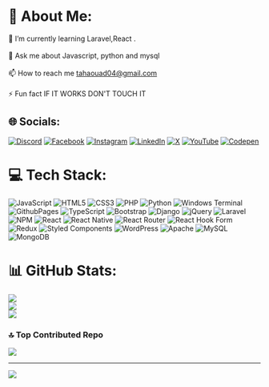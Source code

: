 # 💫 About Me:
🌱 I’m currently learning Laravel,React .<br><br>💬 Ask me about Javascript, python and mysql <br><br>📫 How to reach me tahaouad04@gmail.com<br><br>⚡ Fun fact IF IT WORKS DON'T TOUCH IT


## 🌐 Socials:
[![Discord](https://img.shields.io/badge/Discord-%237289DA.svg?logo=discord&logoColor=white)](https://discord.gg/𝓟𝓻𝓸𝓶𝓲𝓼𝓼𝓲𝓸#0382) [![Facebook](https://img.shields.io/badge/Facebook-%231877F2.svg?logo=Facebook&logoColor=white)](https://facebook.com/ouad.taha) [![Instagram](https://img.shields.io/badge/Instagram-%23E4405F.svg?logo=Instagram&logoColor=white)](https://instagram.com/taha_ouad) [![LinkedIn](https://img.shields.io/badge/LinkedIn-%230077B5.svg?logo=linkedin&logoColor=white)](www.linkedin.com/in/taha-ouad) [![X](https://img.shields.io/badge/X-black.svg?logo=X&logoColor=white)](https://x.com/@OuadTaha1) [![YouTube](https://img.shields.io/badge/YouTube-%23FF0000.svg?logo=YouTube&logoColor=white)](https://youtube.com/@Tahaouad) [![Codepen](https://img.shields.io/badge/Codepen-000000?style=for-the-badge&logo=codepen&logoColor=white)](https://codepen.io/@Taha-Ouad) 

# 💻 Tech Stack:
![JavaScript](https://img.shields.io/badge/javascript-%23323330.svg?style=for-the-badge&logo=javascript&logoColor=%23F7DF1E) ![HTML5](https://img.shields.io/badge/html5-%23E34F26.svg?style=for-the-badge&logo=html5&logoColor=white) ![CSS3](https://img.shields.io/badge/css3-%231572B6.svg?style=for-the-badge&logo=css3&logoColor=white) ![PHP](https://img.shields.io/badge/php-%23777BB4.svg?style=for-the-badge&logo=php&logoColor=white) ![Python](https://img.shields.io/badge/python-3670A0?style=for-the-badge&logo=python&logoColor=ffdd54) ![Windows Terminal](https://img.shields.io/badge/Windows%20Terminal-%234D4D4D.svg?style=for-the-badge&logo=windows-terminal&logoColor=white) ![GithubPages](https://img.shields.io/badge/github%20pages-121013?style=for-the-badge&logo=github&logoColor=white) ![TypeScript](https://img.shields.io/badge/typescript-%23007ACC.svg?style=for-the-badge&logo=typescript&logoColor=white) ![Bootstrap](https://img.shields.io/badge/bootstrap-%238511FA.svg?style=for-the-badge&logo=bootstrap&logoColor=white) ![Django](https://img.shields.io/badge/django-%23092E20.svg?style=for-the-badge&logo=django&logoColor=white) ![jQuery](https://img.shields.io/badge/jquery-%230769AD.svg?style=for-the-badge&logo=jquery&logoColor=white) ![Laravel](https://img.shields.io/badge/laravel-%23FF2D20.svg?style=for-the-badge&logo=laravel&logoColor=white) ![NPM](https://img.shields.io/badge/NPM-%23CB3837.svg?style=for-the-badge&logo=npm&logoColor=white) ![React](https://img.shields.io/badge/react-%2320232a.svg?style=for-the-badge&logo=react&logoColor=%2361DAFB) ![React Native](https://img.shields.io/badge/react_native-%2320232a.svg?style=for-the-badge&logo=react&logoColor=%2361DAFB) ![React Router](https://img.shields.io/badge/React_Router-CA4245?style=for-the-badge&logo=react-router&logoColor=white) ![React Hook Form](https://img.shields.io/badge/React%20Hook%20Form-%23EC5990.svg?style=for-the-badge&logo=reacthookform&logoColor=white) ![Redux](https://img.shields.io/badge/redux-%23593d88.svg?style=for-the-badge&logo=redux&logoColor=white) ![Styled Components](https://img.shields.io/badge/styled--components-DB7093?style=for-the-badge&logo=styled-components&logoColor=white) ![WordPress](https://img.shields.io/badge/WordPress-%23117AC9.svg?style=for-the-badge&logo=WordPress&logoColor=white) ![Apache](https://img.shields.io/badge/apache-%23D42029.svg?style=for-the-badge&logo=apache&logoColor=white) ![MySQL](https://img.shields.io/badge/mysql-%2300000f.svg?style=for-the-badge&logo=mysql&logoColor=white) ![MongoDB](https://img.shields.io/badge/MongoDB-%234ea94b.svg?style=for-the-badge&logo=mongodb&logoColor=white)
# 📊 GitHub Stats:
![](https://github-readme-stats.vercel.app/api?username=Tahaouad&theme=dark&hide_border=false&include_all_commits=false&count_private=true)<br/>
![](https://github-readme-streak-stats.herokuapp.com/?user=Tahaouad&theme=dark&hide_border=false)<br/>
![](https://github-readme-stats.vercel.app/api/top-langs/?username=Tahaouad&theme=dark&hide_border=false&include_all_commits=false&count_private=true&layout=compact)

### 🔝 Top Contributed Repo
![](https://github-contributor-stats.vercel.app/api?username=Tahaouad&limit=5&theme=onedark&combine_all_yearly_contributions=true)

---
[![](https://visitcount.itsvg.in/api?id=Tahaouad&icon=5&color=3)](https://visitcount.itsvg.in)

<!-- Proudly created with GPRM ( https://gprm.itsvg.in ) -->

